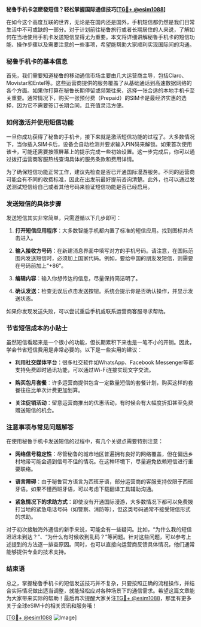 **秘鲁手机卡怎麽發短信？轻松掌握国际通信技巧[[TG💪+ @esim1088](https://t.me/s/esim1088)]**

在如今这个高度互联的世界，无论是在国内还是国外，手机短信都仍然是我们日常生活中不可或缺的一部分。对于计划前往秘鲁旅行或者长期居住的人来说，了解如何在当地使用手机卡发送短信显得尤为重要。本文将详细讲解秘鲁手机卡的短信功能、操作步骤以及需要注意的一些事项，希望能帮助大家顺利实现国际间的沟通。

### 秘鲁手机卡的基本信息

首先，我们需要知道秘鲁的移动通信市场主要由几大运营商主导，包括Claro、Movistar和Entel等。这些运营商提供的服务覆盖了从基础通话到高速数据网络的各个方面。如果你打算在秘鲁长期停留或频繁往来，选择一张合适的本地手机卡至关重要。通常情况下，购买一张预付费（Prepaid）的SIM卡是最经济实惠的选择，因为它不需要签订长期合同，且充值灵活方便。

### 如何激活并使用短信功能

一旦你成功获得了秘鲁的手机卡，接下来就是激活短信功能的过程了。大多数情况下，当你插入SIM卡后，设备会自动检测并要求输入PIN码来解锁。如果首次使用该卡，可能还需要按照屏幕上的提示完成一些初始设置。这一步完成后，你可以通过拨打运营商客服热线查询具体的服务条款和费用详情。

为了确保短信功能正常工作，建议先检查是否已开通国际漫游服务。不同的运营商可能会有不同的收费标准，因此在出发前最好提前咨询清楚。此外，也可以通过发送测试短信给自己或者其他号码来验证短信功能是否已经启用。

### 发送短信的具体步骤

发送短信其实非常简单，只需遵循以下几步即可：

1. **打开短信应用程序**：大多数智能手机都内置了标准的短信应用。找到图标并点击进入。
   
2. **输入接收方号码**：在新建消息界面中填写对方的手机号码。请注意，在国际范围内发送短信时，必须加上国家代码。例如，要给中国的朋友发短信，则需要在号码前加上“+86”。
   
3. **编辑内容**：输入你想传达的信息，尽量保持简洁明了。
   
4. **确认发送**：检查无误后点击发送按钮。系统会提示你是否确认操作，并显示发送状态。

如果你发现发送失败，可以尝试重启手机或联系运营商客服寻求帮助。

### 节省短信成本的小贴士

虽然短信看起来是一个很小的功能，但长期累积下来也是一笔不小的开销。因此，学会节省短信费用是非常必要的。以下是一些实用的建议：

- **利用社交媒体平台**：很多社交软件如WhatsApp、Facebook Messenger等都支持免费即时通讯功能，可以通过Wi-Fi连接实现文字交流。
  
- **购买包月套餐**：许多运营商提供包含一定数量短信的套餐计划，购买这样的套餐往往比单次计费更加划算。
  
- **关注促销活动**：留意运营商推出的优惠活动，有时候会有大幅度折扣甚至免费赠送短信的机会。

### 注意事项与常见问题解答

在使用秘鲁手机卡发送短信的过程中，有几个关键点需要特别注意：

- **网络信号稳定性**：尽管秘鲁的城市地区普遍拥有良好的网络覆盖，但在偏远乡村地带可能会遇到信号不佳的情况。在这种环境下，尽量避免依赖短信进行重要联络。
  
- **语言障碍**：由于秘鲁官方语言为西班牙语，部分运营商的客服支持仅限于西班牙语。如果不懂西班牙语，可以考虑下载翻译工具辅助沟通。
  
- **紧急情况下的求助方式**：即使没有开通国际漫游，大多数情况下都可以免费拨打当地的紧急电话号码（如警察、消防等），但这类号码通常不接受短信形式的求助。

对于初次接触海外通信的新手来说，可能会有一些疑问。比如，“为什么我的短信迟迟未到达？”、“为什么有时候收到乱码？”等问题。针对这些问题，可以参考上述提到的方法逐一排查原因。同时，也可以直接向运营商反馈具体情况，他们通常能够提供专业的技术支持。

### 结束语

总之，掌握秘鲁手机卡的短信发送技巧并不复杂，只要按照正确的流程操作，并结合实际情况做出适当调整，就能轻松应对各种场景下的通信需求。希望这篇文章能为大家带来实际的帮助！最后再次提醒大家关注[TG💪+ @esim1088](https://t.me/s/esim1088)，那里有更多关于全球eSIM卡的相关资讯和服务哦！

[[TG💪+ @esim1088](https://t.me/s/esim1088) ![Image](https://i.postimg.cc/4NQfJmqS/Snipaste-2025-05-13-00-14-12.png)]